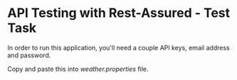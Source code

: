 # API Testing with Rest-Assured - Test Task

In order to run this application, you'll need a couple API keys, email address and password. 

Copy and paste this into *weather.properties* file.
